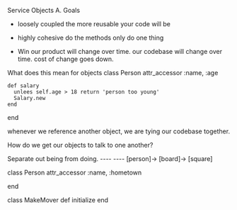 Service Objects
A. Goals
  - loosely coupled
    the more reusable your code will be 
  - highly cohesive
    do the methods only do one thing

  - Win
    our product will change over time.
    our codebase will change over time.
    cost of change goes down.

What does this mean for objects
  class Person
    attr_accessor :name, :age

    def salary
      unlees self.age > 18 return 'person too young'
      Salary.new
    end
  end

  whenever we reference another object, we are tying our codebase together.

  How do we get our objects to talk to one another?
  
  Separate out being from doing.
       ----  ---- 
  [person]-> [board]-> [square]
    
  class Person
    attr_accessor :name, :hometown
    
  end 

  class MakeMover
    def initialize
  end
  
  





